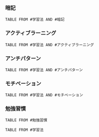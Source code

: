 ### 暗記
```dataview
TABLE FROM #学習法 AND #暗記 
```

### アクティブラーニング
```dataview
TABLE FROM #学習法 AND #アクティブラーニング 
```
### アンチパターン
```dataview
TABLE FROM #学習法 AND #アンチパターン 
```
### モチベーション
```dataview
TABLE FROM #学習法 AND #モチベーション 
```
### 勉強習慣
```dataview
TABLE FROM #勉強習慣
```

```dataview
TABLE FROM #学習法 
```